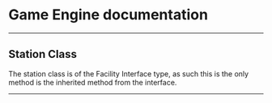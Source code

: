 # Game Engine documentation
---

## Station Class

The station class is of the Facility Interface type, as such this is the only method is the inherited method from the interface. 

---